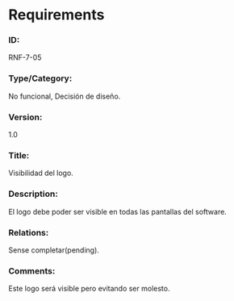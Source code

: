 # Requirements

### ID: 
RNF-7-05

### Type/Category:
No funcional, Decisión de diseño.

### Version:
1.0

### Title: 
Visibilidad del logo.

### Description: 
El logo debe poder ser visible en todas las pantallas del software.
### Relations: 
Sense completar(pending).

### Comments: 
Este logo será visible pero evitando ser molesto.
